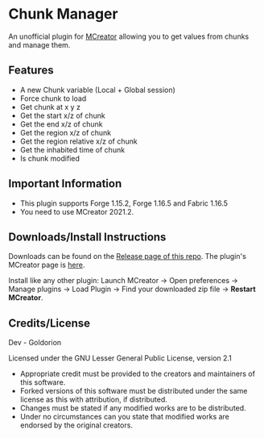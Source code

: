 # Chunk Manager
An unofficial plugin for [MCreator](https://mcreator.net/) allowing you to get values from chunks and manage them.

## Features
* A new Chunk variable (Local + Global session)
* Force chunk to load
* Get chunk at x y z
* Get the start x/z of chunk
* Get the end x/z of chunk
* Get the region x/z of chunk
* Get the region relative x/z of chunk
* Get the inhabited time of chunk
* Is chunk modified

## Important Information
* This plugin supports Forge 1.15.2, Forge 1.16.5 and Fabric 1.16.5
* You need to use MCreator 2021.2.

## Downloads/Install Instructions
Downloads can be found on the [Release page of this repo](https://github.com/Goldorion/CHunk-Manager/releases).
The plugin's MCreator page is [here](https://mcreator.net/plugin/64638/file-creator).

Install like any other plugin: Launch MCreator -> Open preferences -> Manage plugins -> Load Plugin -> Find your downloaded zip file -> **Restart MCreator**.

## Credits/License
Dev - Goldorion

Licensed under the GNU Lesser General Public License, version 2.1
* Appropriate credit must be provided to the creators and maintainers of this software.
* Forked versions of this software must be distributed under the same license as this with attribution, if distributed.
* Changes must be stated if any modified works are to be distributed.
* Under no circumstances can you state that modified works are endorsed by the original creators.
